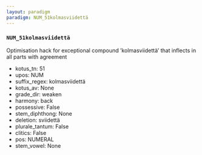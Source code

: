 ```yaml
---
layout: paradigm
paradigm: NUM_51kolmasviidettä
---
```

### ` NUM_51kolmasviidettä `

Optimisation hack for exceptional compound ’kolmasviidettä’ that inflects in all parts with agreement
* kotus_tn: 51
* upos: NUM
* suffix_regex: kolmasviidettä
* kotus_av: None
* grade_dir: weaken
* harmony: back
* possessive: False
* stem_diphthong: None
* deletion: sviidettä
* plurale_tantum: False
* clitics: False
* pos: NUMERAL
* stem_vowel: None
